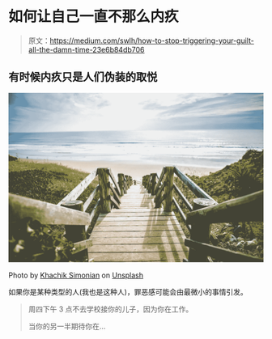 # 如何让自己一直不那么内疚

> 原文：<https://medium.com/swlh/how-to-stop-triggering-your-guilt-all-the-damn-time-23e6b84db706>

## 有时候内疚只是人们伪装的取悦

![](img/0e2cfaffabf530b529a8f105c2902c0e.png)

Photo by [Khachik Simonian](https://unsplash.com/photos/nXOB-wh4Oyc?utm_source=unsplash&utm_medium=referral&utm_content=creditCopyText) on [Unsplash](https://unsplash.com/search/photos/beach?utm_source=unsplash&utm_medium=referral&utm_content=creditCopyText)

如果你是某种类型的人(我也是这种人)，罪恶感可能会由最微小的事情引发。

> 周四下午 3 点不去学校接你的儿子，因为你在工作。
> 
> 当你的另一半期待你在…